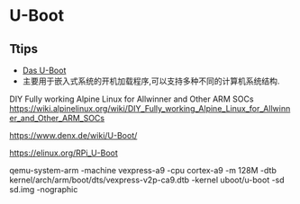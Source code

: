 # U-Boot

## Ttips
* [Das U-Boot](https://en.wikipedia.org/wiki/Das_U-Boot)
* 主要用于嵌入式系统的开机加载程序,可以支持多种不同的计算机系统结构.

DIY Fully working Alpine Linux for Allwinner and Other ARM SOCs
https://wiki.alpinelinux.org/wiki/DIY_Fully_working_Alpine_Linux_for_Allwinner_and_Other_ARM_SOCs


https://www.denx.de/wiki/U-Boot/

https://elinux.org/RPi_U-Boot


qemu-system-arm -machine vexpress-a9 -cpu cortex-a9 -m 128M -dtb kernel/arch/arm/boot/dts/vexpress-v2p-ca9.dtb -kernel uboot/u-boot -sd sd.img -nographic
